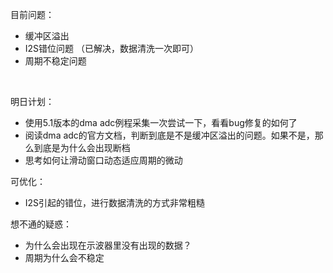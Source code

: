   目前问题：
* 缓冲区溢出
* I2S错位问题  （已解决，数据清洗一次即可）
* 周期不稳定问题
<br/>

明日计划：   
*  使用5.1版本的dma adc例程采集一次尝试一下，看看bug修复的如何了
*  阅读dma adc的官方文档，判断到底是不是缓冲区溢出的问题。如果不是，那么到底是为什么会出现断档
*  思考如何让滑动窗口动态适应周期的微动
  
可优化：
* I2S引起的错位，进行数据清洗的方式非常粗糙

想不通的疑惑：
* 为什么会出现在示波器里没有出现的数据？
* 周期为什么会不稳定